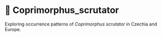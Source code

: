 # 💩 Coprimorphus_scrutator 
Exploring occurrence patterns of *Coprimorphus scrutator* in Czechia and Europe.

